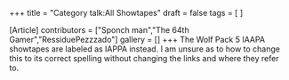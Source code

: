 +++
title = "Category talk:All Showtapes"
draft = false
tags = [ ]

[Article]
contributors = ["Sponch man","The 64th Gamer","RessiduePezzzado"]
gallery = []
+++
The Wolf Pack 5 IAAPA showtapes are labeled as IAPPA instead. I am unsure as to how to change this to its correct spelling without changing the links and where they refer to.